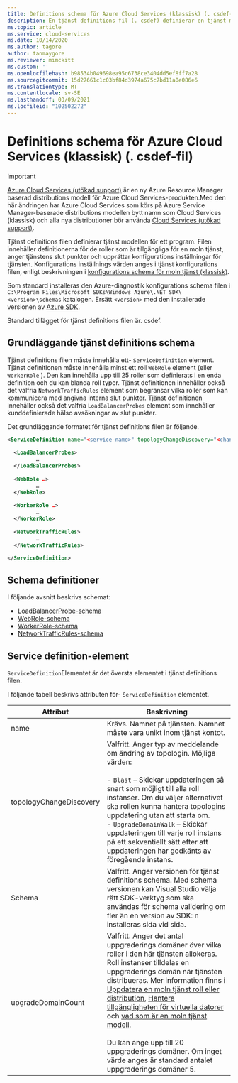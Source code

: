 ```yaml
---
title: Definitions schema för Azure Cloud Services (klassisk) (. csdef-fil) | Microsoft Docs
description: En tjänst definitions fil (. csdef) definierar en tjänst modell för ett program som innehåller tillgängliga roller, slut punkter och konfigurations värden för tjänsten.
ms.topic: article
ms.service: cloud-services
ms.date: 10/14/2020
ms.author: tagore
author: tanmaygore
ms.reviewer: mimckitt
ms.custom: ''
ms.openlocfilehash: b98534b049698ea95c6738ce3404dd5ef8ff7a28
ms.sourcegitcommit: 15d27661c1c03bf84d3974a675c7bd11a0e086e6
ms.translationtype: MT
ms.contentlocale: sv-SE
ms.lasthandoff: 03/09/2021
ms.locfileid: "102502272"
---
```

# <a name="azure-cloud-services-classic-definition-schema-csdef-file"></a>Definitions schema för Azure Cloud Services (klassisk) (. csdef-fil)

> [!IMPORTANT]
> [Azure Cloud Services (utökad support)](../cloud-services-extended-support/overview.md) är en ny Azure Resource Manager baserad distributions modell för Azure Cloud Services-produkten.Med den här ändringen har Azure Cloud Services som körs på Azure Service Manager-baserade distributions modellen bytt namn som Cloud Services (klassisk) och alla nya distributioner bör använda [Cloud Services (utökad support)](../cloud-services-extended-support/overview.md).

Tjänst definitions filen definierar tjänst modellen för ett program. Filen innehåller definitionerna för de roller som är tillgängliga för en moln tjänst, anger tjänstens slut punkter och upprättar konfigurations inställningar för tjänsten. Konfigurations inställnings värden anges i tjänst konfigurations filen, enligt beskrivningen i [konfigurations schema för moln tjänst (klassisk)](/previous-versions/azure/reference/ee758710(v=azure.100)).

Som standard installeras den Azure-diagnostik konfigurations schema filen i `C:\Program Files\Microsoft SDKs\Windows Azure\.NET SDK\<version>\schemas` katalogen. Ersätt `<version>` med den installerade versionen av [Azure SDK](https://www.windowsazure.com/develop/downloads/).

Standard tillägget för tjänst definitions filen är. csdef.

## <a name="basic-service-definition-schema"></a>Grundläggande tjänst definitions schema
Tjänst definitions filen måste innehålla ett- `ServiceDefinition` element. Tjänst definitionen måste innehålla minst ett roll `WebRole` element (eller `WorkerRole` ). Den kan innehålla upp till 25 roller som definierats i en enda definition och du kan blanda roll typer. Tjänst definitionen innehåller också det valfria `NetworkTrafficRules` element som begränsar vilka roller som kan kommunicera med angivna interna slut punkter. Tjänst definitionen innehåller också det valfria `LoadBalancerProbes` element som innehåller kunddefinierade hälso avsökningar av slut punkter.

Det grundläggande formatet för tjänst definitions filen är följande.

```xml
<ServiceDefinition name="<service-name>" topologyChangeDiscovery="<change-type>" xmlns="http://schemas.microsoft.com/ServiceHosting/2008/10/ServiceDefinition" upgradeDomainCount="<number-of-upgrade-domains>" schemaVersion="<version>">
  
  <LoadBalancerProbes>
         …
  </LoadBalancerProbes>
  
  <WebRole …>
         …
  </WebRole>
  
  <WorkerRole …>
         …
  </WorkerRole>
  
  <NetworkTrafficRules>
         …
  </NetworkTrafficRules>

</ServiceDefinition>
```

## <a name="schema-definitions"></a>Schema definitioner
I följande avsnitt beskrivs schemat:

- [LoadBalancerProbe-schema](schema-csdef-loadbalancerprobe.md)
- [WebRole-schema](schema-csdef-webrole.md)
- [WorkerRole-schema](schema-csdef-workerrole.md)
- [NetworkTrafficRules-schema](schema-csdef-networktrafficrules.md)

##  <a name="servicedefinition-element"></a><a name="ServiceDefinition"></a> Service definition-element
`ServiceDefinition`Elementet är det översta elementet i tjänst definitions filen.

I följande tabell beskrivs attributen för- `ServiceDefinition` elementet.

| Attribut               | Beskrivning |
| ----------------------- | ----------- |
| name                    |Krävs. Namnet på tjänsten. Namnet måste vara unikt inom tjänst kontot.|
| topologyChangeDiscovery | Valfritt. Anger typ av meddelande om ändring av topologin. Möjliga värden:<br /><br /> -   `Blast` – Skickar uppdateringen så snart som möjligt till alla roll instanser. Om du väljer alternativet ska rollen kunna hantera topologins uppdatering utan att starta om.<br />-   `UpgradeDomainWalk` – Skickar uppdateringen till varje roll instans på ett sekventiellt sätt efter att uppdateringen har godkänts av föregående instans.|
| Schema           | Valfritt. Anger versionen för tjänst definitions schema. Med schema versionen kan Visual Studio välja rätt SDK-verktyg som ska användas för schema validering om fler än en version av SDK: n installeras sida vid sida.|
| upgradeDomainCount      | Valfritt. Anger det antal uppgraderings domäner över vilka roller i den här tjänsten allokeras. Roll instanser tilldelas en uppgraderings domän när tjänsten distribueras. Mer information finns i [Uppdatera en moln tjänst roll eller distribution](cloud-services-how-to-manage-portal.md#update-a-cloud-service-role-or-deployment), [Hantera tillgängligheten för virtuella datorer](../virtual-machines/availability.md) och [vad som är en moln tjänst modell](./cloud-services-model-and-package.md).<br /><br /> Du kan ange upp till 20 uppgraderings domäner. Om inget värde anges är standard antalet uppgraderings domäner 5.|